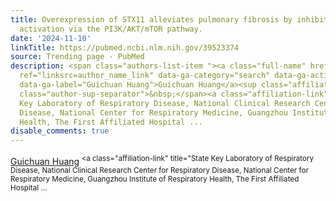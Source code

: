```yaml
---
title: Overexpression of STX11 alleviates pulmonary fibrosis by inhibiting fibroblast
  activation via the PI3K/AKT/mTOR pathway.
date: '2024-11-10'
linkTitle: https://pubmed.ncbi.nlm.nih.gov/39523374
source: Trending page - PubMed
description: <span class="authors-list-item "><a class="full-name" href="https://pubmed.ncbi.nlm.nih.gov/?term=Huang+G&amp;cauthor_id=39523374"
  ref="linksrc=author_name_link" data-ga-category="search" data-ga-action="author_link"
  data-ga-label="Guichuan Huang">Guichuan Huang</a><sup class="affiliation-links"><span
  class="author-sup-separator">&nbsp;</span><a class="affiliation-link" title="State
  Key Laboratory of Respiratory Disease, National Clinical Research Center for Respiratory
  Disease, National Center for Respiratory Medicine, Guangzhou Institute of Respiratory
  Health, The First Affiliated Hospital ...
disable_comments: true
---
```

<span class="authors-list-item "><a class="full-name" href="https://pubmed.ncbi.nlm.nih.gov/?term=Huang+G&amp;cauthor_id=39523374" ref="linksrc=author_name_link" data-ga-category="search" data-ga-action="author_link" data-ga-label="Guichuan Huang">Guichuan Huang</a><sup class="affiliation-links"><span class="author-sup-separator">&nbsp;</span><a class="affiliation-link" title="State Key Laboratory of Respiratory Disease, National Clinical Research Center for Respiratory Disease, National Center for Respiratory Medicine, Guangzhou Institute of Respiratory Health, The First Affiliated Hospital ...